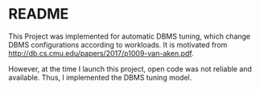 # README #


This Project was implemented for automatic DBMS tuning, which change DBMS configurations according to workloads.
It is motivated from http://db.cs.cmu.edu/papers/2017/p1009-van-aken.pdf.

However, at the time I launch this project, open code was not reliable and available.
Thus, I implemented the DBMS tuning model.
